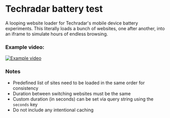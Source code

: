 # Techradar battery test

A looping website loader for Techradar's mobile device battery experiments.
This literally loads a bunch of websites, one after another, into an iframe to simulate hours of endless browsing.

### Example video:

[![Example video](https://img.youtube.com/vi/KNcTPHaLwDg/0.jpg)](https://www.youtube.com/watch?v=KNcTPHaLwDg)


### Notes
- Predefined list of sites need to be loaded in the same order for consistency
- Duration between switching websites must be the same
- Custom duration (in seconds) can be set via query string using the `seconds` key
- Do not include any intentional caching
